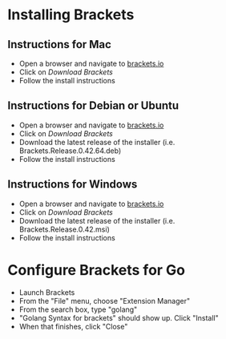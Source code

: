 # Installing Brackets

## Instructions for Mac

* Open a browser and navigate to [brackets.io](http://brackets.io)
* Click on *Download Brackets*
* Follow the install instructions

## Instructions for Debian or Ubuntu

* Open a browser and navigate to [brackets.io](http://brackets.io)
* Click on *Download Brackets*
* Download the latest release of the installer (i.e. Brackets.Release.0.42.64.deb)
* Follow the install instructions

## Instructions for Windows

* Open a browser and navigate to [brackets.io](http://brackets.io)
* Click on *Download Brackets*
* Download the latest release of the installer (i.e. Brackets.Release.0.42.msi)
* Follow the install instructions

# Configure Brackets for Go

* Launch Brackets
* From the "File" menu, choose "Extension Manager"
* From the search box, type "golang"
* "Golang Syntax for brackets" should show up.  Click "Install"
* When that finishes, click "Close"

